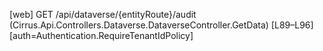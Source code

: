 [web] GET /api/dataverse/{entityRoute}/audit  (Cirrus.Api.Controllers.Dataverse.DataverseController.GetData)  [L89–L96] [auth=Authentication.RequireTenantIdPolicy]

